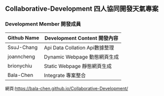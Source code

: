 ## Collaborative-Development 四人協同開發天氣專案

### Development Member 開發成員

Github Name   |Development Content 開發內容
--------------|-------------------------------
SsuJ-Chang    |Api Data Collation  Api數據整理
joanncheng    |Dynamic Webpage     動態網頁生成
brionychiu    |Static Webpage      靜態網頁生成
Bala-Chen     |Integrate           專案整合     

網頁:https://bala-chen.github.io/Collaborative-Development/ 
